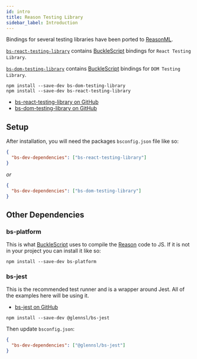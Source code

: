 ```yaml
---
id: intro
title: Reason Testing Library
sidebar_label: Introduction
---
```


Bindings for several testing libraries have been ported to [ReasonML][re].

[`bs-react-testing-library`][gh-react] contains
[BuckleScript](https://bucklescript.github.io/) bindings for
`React Testing Library`.

[`bs-dom-testing-library`][gh-dom] contains [BuckleScript][bs] bindings for
`DOM Testing Library`.

```
npm install --save-dev bs-dom-testing-library
npm install --save-dev bs-react-testing-library
```

- [bs-react-testing-library on GitHub][gh-react]
- [bs-dom-testing-library on GitHub][gh-dom]

[gh-dom]: https://github.com/wyze/bs-dom-testing-library
[gh-react]: https://github.com/wyze/bs-react-testing-library

## Setup

After installation, you will need the packages `bsconfig.json` file like so:

```json
{
  "bs-dev-dependencies": ["bs-react-testing-library"]
}
```

_or_

```json
{
  "bs-dev-dependencies": ["bs-dom-testing-library"]
}
```

## Other Dependencies

### bs-platform

This is what [BuckleScript][bs] uses to compile the [Reason][re] code to JS. If
it is not in your project you can install it like so:

```
npm install --save-dev bs-platform
```

### bs-jest

This is the recommended test runner and is a wrapper around Jest. All of the
examples here will be using it.

- [bs-jest on GitHub](https://github.com/glennsl/bs-jest)

```
npm install --save-dev @glennsl/bs-jest
```

Then update `bsconfig.json`:

```json
{
  "bs-dev-dependencies": ["@glennsl/bs-jest"]
}
```

[bs]: https://bucklescript.github.io/
[re]: https://reasonml.github.io/
